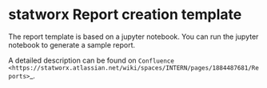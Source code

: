 # statworx Report creation template

The report template is based on a jupyter notebook. You can run the jupyter notebook to generate a sample report.

A detailed description can be found on
`Confluence <https://statworx.atlassian.net/wiki/spaces/INTERN/pages/1884487681/Reports>`_.
